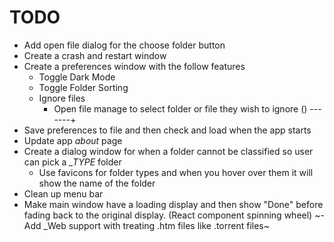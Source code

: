 # TODO

- Add open file dialog for the choose folder button
- Create a crash and restart window
- Create a preferences window with the follow features
    - Toggle Dark Mode
    - Toggle Folder Sorting
    - Ignore files
        - Open file manage to select folder or file they wish to ignore () -------+
- Save preferences to file and then check and load when the app starts
- Update app *about* page
- Create a dialog window for when a folder cannot be classified so user can pick a *_TYPE* folder
    - Use favicons for folder types and when you hover over them it will show the name of the folder
- Clean up menu bar
- Make main window have a loading display and then show "Done" before fading back to the original display. (React component spinning wheel)
~- Add _Web support with treating .htm files like .torrent files~